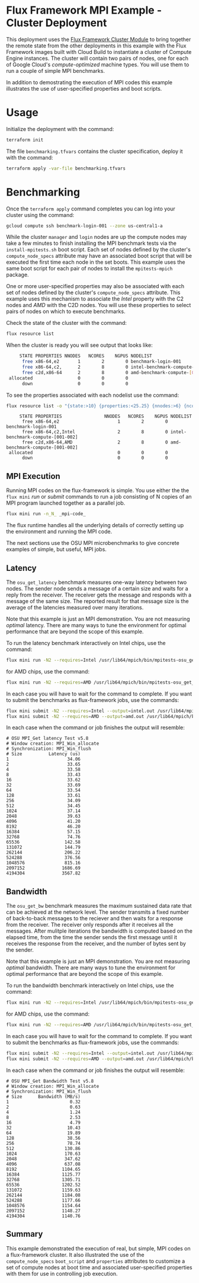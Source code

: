 # Flux Framework MPI Example - Cluster Deployment

This deployment uses the [Flux Framework Cluster Module]() to bring together the remote state from the other deployments
in this example with the Flux Framework images built with Cloud Build to instantiate a cluster of Compute Engine instances.
The cluster will contain two pairs of nodes, one for each of Google Cloud's _compute-optimized_ machine types. You 
will use them to run a couple of simple MPI benchmarks.

In addition to demostrating the execution of MPI codes this example illustrates the use of user-specified properties and boot scripts.

# Usage

Initialize the deployment with the command:

```bash
terraform init
```

The file `benchmarking.tfvars` contains the cluster specification, deploy it with the command:

```bash
terraform apply -var-file benchmarking.tfvars
```

# Benchmarking

Once the `terraform apply` command completes you can log into your cluster using the command:

```bash
gcloud compute ssh benchmark-login-001 --zone us-central1-a
```

While the cluster `manager` and `login` nodes are up the compute nodes may take a few minutes to finish installing
the MPI benchmark tests via the `install-mpitests.sh` boot script. Each set of nodes defined by the cluster's 
`compute_node_specs` attribute may have an associated boot script that will be executed the first time each node
in the set boots. This example uses the same boot script for each pair of nodes to install the `mpitests-mpich`
package.

One or more user-specified properties may also be associated with each set of nodes defined by the cluster's
`compute_node_specs` attribute. This example uses this mechanism to associate the *Intel* property with the
C2 nodes and *AMD* with the C2D nodes. You will use these properties to select pairs of nodes on which to 
execute benchmarks.

Check the state of the cluster with the command:

```bash
flux resource list
```

When the cluster is ready you will see output that looks like:

```bash
     STATE PROPERTIES NNODES   NCORES    NGPUS NODELIST
      free x86-64,e2       1        2        0 benchmark-login-001
      free x86-64,c2,      2        8        0 intel-benchmark-compute-[001-002]
      free c2d,x86-64      2        8        0 amd-benchmark-compute-[001-002]
 allocated                 0        0        0 
      down                 0        0        0 
```

To see the properties associated with each nodelist use the command:

```bash
flux resource list -o "{state:>10} {properties:<25.25} {nnodes:>6} {ncores:>8} {ngpus:>8} {nodelist}"
```

```
     STATE PROPERTIES                NNODES   NCORES    NGPUS NODELIST
      free x86-64,e2                      1        2        0 benchmark-login-001
      free x86-64,c2,Intel                2        8        0 intel-benchmark-compute-[001-002]
      free c2d,x86-64,AMD                 2        8        0 amd-benchmark-compute-[001-002]
 allocated                                0        0        0 
      down                                0        0        0 
```

## MPI Execution

Running MPI codes on the flux-framework is simple. You use either the the `flux mini` *run* or *submit*
commands to run a job consisting of N copies of an MPI program launched together as a parallel job.

```bash
flux mini run -n_N_ _mpi-code_
```

The flux runtime handles all the underlying details of correctly setting up the environment and running
the MPI code.

The next sections use the OSU MPI microbenchmarks to give concrete examples of simple, but useful, MPI jobs.

## Latency

The `osu_get_latency` benchmark measures one-way latency between two nodes. The sender node
sends a message of a certain size and waits for a reply from the receiver. The receiver gets the message
and responds with a message of the same size. The reported result for that message size is the 
average of the latencies measured over many iterations.

Note that this example is just an MPI demonstration. You are not measuring _optimal_ latency. There are many
ways to tune the environment for optimal performance that are beyond the scope of this example.

To run the latency benchmark interactively on Intel chips, use the command:

```bash
flux mini run -N2 --requires=Intel /usr/lib64/mpich/bin/mpitests-osu_get_latency
```

for AMD chips, use the command:

```bash
flux mini run -N2 --requires=AMD /usr/lib64/mpich/bin/mpitests-osu_get_latency
```

In each case you will have to wait for the command to complete. If you want to submit the benchmarks as
flux-framework jobs, use the commands:

```bash
flux mini submit -N2 --requires=Intel --output=intel.out /usr/lib64/mpich/bin/mpitests-osu_get_latency
flux mini submit -N2 --requires=AMD --output=amd.out /usr/lib64/mpich/bin/mpitests-osu_get_latency
```

In each case when the command or job finishes the output will resemble:

```
# OSU MPI_Get latency Test v5.8
# Window creation: MPI_Win_allocate
# Synchronization: MPI_Win_flush
# Size          Latency (us)
1                      34.06
2                      33.65
4                      33.58
8                      33.43
16                     33.62
32                     33.69
64                     33.54
128                    33.61
256                    34.09
512                    34.45
1024                   37.14
2048                   39.63
4096                   41.20
8192                   46.20
16384                  57.15
32768                  74.76
65536                 142.58
131072                144.79
262144                206.22
524288                376.56
1048576               815.16
2097152              1686.69
4194304              3567.82
```

## Bandwidth

The `osu_get_bw` benchmark measures the maximum sustained data rate that can be achieved at the network level.
The sender transmits a fixed number of back-to-back messages to the reciever and then waits for a response from
the receiver. The receiver only responds after it receives all the messages. After mulitple iterations the
bandwidth is computed based on the elapsed time, from the time the sender sends the first message until it
receives the response from the receiver, and the number of bytes sent by the sender.

Note that this example is just an MPI demonstration. You are not measuring _optimal_ bandwidth. There are many
ways to tune the environment for optimal performance that are beyond the scope of this example.

To run the bandwidth benchmark interactively on Intel chips, use the command:

```bash
flux mini run -N2 --requires=Intel /usr/lib64/mpich/bin/mpitests-osu_get_bw
```

for AMD chips, use the command:

```bash
flux mini run -N2 --requires=AMD /usr/lib64/mpich/bin/mpitests-osu_get_bw
```

In each case you will have to wait for the command to complete. If you want to submit the benchmarks as
flux-framework jobs, use the commands:

```bash
flux mini submit -N2 --requires=Intel --output=intel.out /usr/lib64/mpich/bin/mpitests-osu_get_bw
flux mini submit -N2 --requires=AMD --output=amd.out /usr/lib64/mpich/bin/mpitests-osu_get_bw
```

In each case when the command or job finishes the output will resemble:

```
# OSU MPI_Get Bandwidth Test v5.8
# Window creation: MPI_Win_allocate
# Synchronization: MPI_Win_flush
# Size      Bandwidth (MB/s)
1                       0.32
2                       0.63
4                       1.24
8                       2.53
16                      4.79
32                     10.43
64                     19.89
128                    38.56
256                    78.74
512                   130.86
1024                  170.63
2048                  347.62
4096                  637.08
8192                 1104.65
16384                1125.77
32768                1305.71
65536                1202.52
131072               1159.63
262144               1184.08
524288               1177.66
1048576              1154.64
2097152              1148.27
4194304              1140.76
```

## Summary

This example demonstrated the execution of real, but simple, MPI codes on a flux-framework cluster. 
It also illustrated the use of the `compute_node_specs` `boot_script` and `properties` attributes to
customize a set of compute nodes at boot time and associated user-specified properties with them for
use in controlling job execution.

